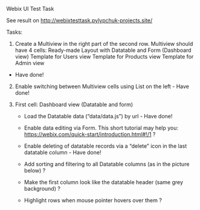 Webix UI Test Task

See result on http://webixtesttask.pylypchuk-projects.site/

Tasks:
1) Create a Multiview in the right part of the second row. Multiview should have 4 cells:
      Ready-made Layout with Datatable and Form (Dashboard view)
      Template for Users view
      Template for Products view
      Template for Admin view
- Have done!

2) Enable switching between Multiview cells using List on the left - Have done!

3) First cell: Dashboard view (Datatable and form)
    - Load the Datatable data (“data/data.js”) by url - Have done!

    - Enable data editing via Form. This short tutorial may help you: https://webix.com/quick-start/introduction.html#!/1 ?

    - Enable deleting of datatable records via a “delete” icon in the last datatable column - Have done!

    - Add sorting and filtering to all Datatable columns (as in the picture below) ?
    - Make the first column look like the datatable header (same grey background) ?
    - Highlight rows when mouse pointer hovers over them ?

